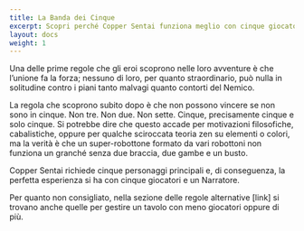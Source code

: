 ```yaml
---
title: La Banda dei Cinque
excerpt: Scopri perché Copper Sentai funziona meglio con cinque giocatori e un narratore.
layout: docs
weight: 1
---
```

Una delle prime regole che gli eroi scoprono nelle loro avventure è che l’unione fa la forza; nessuno di loro, per quanto straordinario, può nulla in solitudine contro i piani tanto malvagi quanto contorti del Nemico. 


La regola che scoprono subito dopo è che non possono vincere se non sono in cinque. Non tre. Non due. Non sette. Cinque, precisamente cinque e solo cinque. Si potrebbe dire che questo accade per motivazioni filosofiche, cabalistiche, oppure per qualche sciroccata teoria zen su elementi o colori, ma la verità è che un super-robottone formato da vari robottoni non funziona un granché senza due braccia, due gambe e un busto.


Copper Sentai richiede cinque personaggi principali e, di conseguenza, la perfetta esperienza si ha con cinque giocatori e un Narratore. 

Per quanto non consigliato, nella sezione delle regole alternative \[link] si trovano anche quelle per gestire un tavolo con meno giocatori oppure di più.
